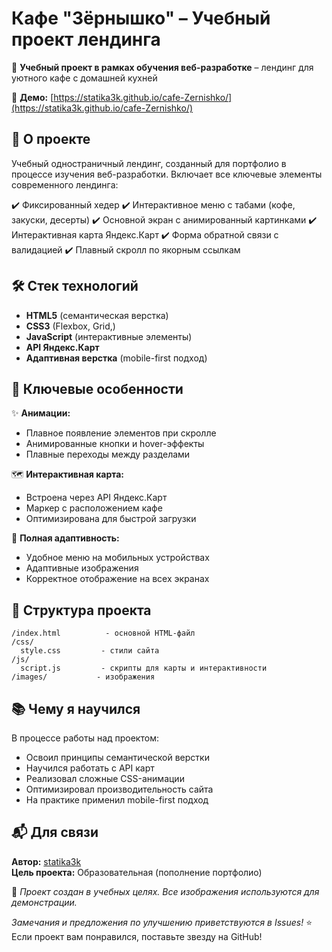 # Кафе "Зёрнышко" – Учебный проект лендинга  

🌾 **Учебный проект в рамках обучения веб-разработке** – лендинг для уютного кафе с домашней кухней  

🔗 **Демо:** [https://statika3k.github.io/cafe-Zernishko/](https://statika3k.github.io/cafe-Zernishko/)  

## 📌 О проекте  

Учебный одностраничный лендинг, созданный для портфолио в процессе изучения веб-разработки. Включает все ключевые элементы современного лендинга:  

✔️ Фиксированный хедер 
✔️ Интерактивное меню с табами (кофе, закуски, десерты)
✔️ Основной экран с анимированный картинками
✔️ Интерактивная карта Яндекс.Карт
✔️ Форма обратной связи с валидацией
✔️ Плавный скролл по якорным ссылкам

## 🛠 Стек технологий  

- **HTML5** (семантическая верстка)  
- **CSS3** (Flexbox, Grid,)  
- **JavaScript** (интерактивные элементы)  
- **API Яндекс.Карт**  
- **Адаптивная верстка** (mobile-first подход)  

## 🌟 Ключевые особенности  

✨ **Анимации:**  
- Плавное появление элементов при скролле  
- Анимированные кнопки и hover-эффекты  
- Плавные переходы между разделами  

🗺 **Интерактивная карта:**  
- Встроена через API Яндекс.Карт  
- Маркер с расположением кафе  
- Оптимизирована для быстрой загрузки  

📱 **Полная адаптивность:**  
- Удобное меню на мобильных устройствах  
- Адаптивные изображения  
- Корректное отображение на всех экранах  

## 📂 Структура проекта  

```
/index.html          - основной HTML-файл
/css/
  style.css         - стили сайта
/js/
  script.js         - скрипты для карты и интерактивности
/images/           - изображения
```

## 📚 Чему я научился  

В процессе работы над проектом:  
- Освоил принципы семантической верстки  
- Научился работать с API карт  
- Реализовал сложные CSS-анимации  
- Оптимизировал производительность сайта  
- На практике применил mobile-first подход  

## 📬 Для связи  

**Автор:** [statika3k](https://github.com/statika3k)  
**Цель проекта:** Образовательная (пополнение портфолио)  

🔹 *Проект создан в учебных целях. Все изображения используются для демонстрации.*  

*Замечания и предложения по улучшению приветствуются в Issues!*
⭐ Если проект вам понравился, поставьте звезду на GitHub!
